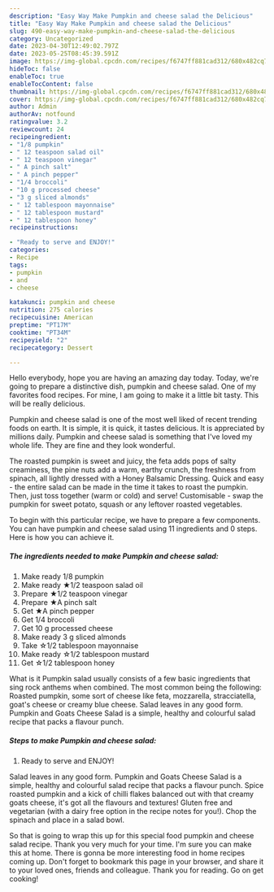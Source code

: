 ```yaml
---
description: "Easy Way Make Pumpkin and cheese salad the Delicious"
title: "Easy Way Make Pumpkin and cheese salad the Delicious"
slug: 490-easy-way-make-pumpkin-and-cheese-salad-the-delicious
category: Uncategorized
date: 2023-04-30T12:49:02.797Z
date: 2023-05-25T08:45:39.591Z
image: https://img-global.cpcdn.com/recipes/f6747ff881cad312/680x482cq70/pumpkin-and-cheese-salad-recipe-main-photo.jpg
hideToc: false
enableToc: true
enableTocContent: false
thumbnail: https://img-global.cpcdn.com/recipes/f6747ff881cad312/680x482cq70/pumpkin-and-cheese-salad-recipe-main-photo.jpg
cover: https://img-global.cpcdn.com/recipes/f6747ff881cad312/680x482cq70/pumpkin-and-cheese-salad-recipe-main-photo.jpg
author: Admin
authorAv: notfound
ratingvalue: 3.2
reviewcount: 24
recipeingredient:
- "1/8 pumpkin"
- " 12 teaspoon salad oil"
- " 12 teaspoon vinegar"
- " A pinch salt"
- " A pinch pepper"
- "1/4 broccoli"
- "10 g processed cheese"
- "3 g sliced almonds"
- " 12 tablespoon mayonnaise"
- " 12 tablespoon mustard"
- " 12 tablespoon honey"
recipeinstructions:

- "Ready to serve and ENJOY!"
categories:
- Recipe
tags:
- pumpkin
- and
- cheese

katakunci: pumpkin and cheese 
nutrition: 275 calories
recipecuisine: American
preptime: "PT17M"
cooktime: "PT34M"
recipeyield: "2"
recipecategory: Dessert

---
```



Hello everybody, hope you are having an amazing day today. Today, we're going to prepare a distinctive dish, pumpkin and cheese salad. One of my favorites food recipes. For mine, I am going to make it a little bit tasty. This will be really delicious.

Pumpkin and cheese salad is one of the most well liked of recent trending foods on earth. It is simple, it is quick, it tastes delicious. It is appreciated by millions daily. Pumpkin and cheese salad is something that I've loved my whole life. They are fine and they look wonderful.

The roasted pumpkin is sweet and juicy, the feta adds pops of salty creaminess, the pine nuts add a warm, earthy crunch, the freshness from spinach, all lightly dressed with a Honey Balsamic Dressing. Quick and easy - the entire salad can be made in the time it takes to roast the pumpkin. Then, just toss together (warm or cold) and serve! Customisable - swap the pumpkin for sweet potato, squash or any leftover roasted vegetables.


To begin with this particular recipe, we have to prepare a few components. You can have pumpkin and cheese salad using 11 ingredients and 0 steps. Here is how you can achieve it.

<!--inarticleads1-->

##### The ingredients needed to make Pumpkin and cheese salad:

1. Make ready 1/8 pumpkin
1. Make ready  ★1/2 teaspoon salad oil
1. Prepare  ★1/2 teaspoon vinegar
1. Prepare  ★A pinch salt
1. Get  ★A pinch pepper
1. Get 1/4 broccoli
1. Get 10 g processed cheese
1. Make ready 3 g sliced almonds
1. Take  ☆1/2 tablespoon mayonnaise
1. Make ready  ☆1/2 tablespoon mustard
1. Get  ☆1/2 tablespoon honey


What is it Pumpkin salad usually consists of a few basic ingredients that sing rock anthems when combined. The most common being the following: Roasted pumpkin, some sort of cheese like feta, mozzarella, stracciatella, goat&#39;s cheese or creamy blue cheese. Salad leaves in any good form. Pumpkin and Goats Cheese Salad is a simple, healthy and colourful salad recipe that packs a flavour punch. 

<!--inarticleads2-->

##### Steps to make Pumpkin and cheese salad:


1. Ready to serve and ENJOY!

Salad leaves in any good form. Pumpkin and Goats Cheese Salad is a simple, healthy and colourful salad recipe that packs a flavour punch. Spice roasted pumpkin and a kick of chilli flakes balanced out with that creamy goats cheese, it&#39;s got all the flavours and textures! Gluten free and vegetarian (with a dairy free option in the recipe notes for you!). Chop the spinach and place in a salad bowl. 

So that is going to wrap this up for this special food pumpkin and cheese salad recipe. Thank you very much for your time. I'm sure you can make this at home. There is gonna be more interesting food in home recipes coming up. Don't forget to bookmark this page in your browser, and share it to your loved ones, friends and colleague. Thank you for reading. Go on get cooking!
